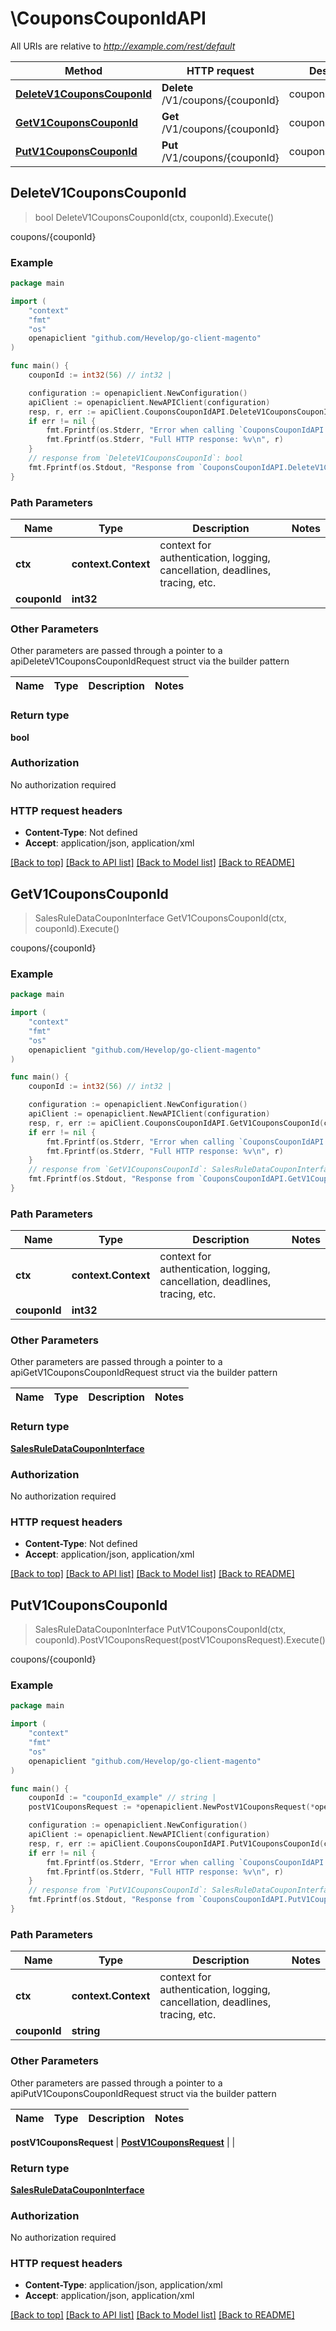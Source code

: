 # \CouponsCouponIdAPI

All URIs are relative to *http://example.com/rest/default*

Method | HTTP request | Description
------------- | ------------- | -------------
[**DeleteV1CouponsCouponId**](CouponsCouponIdAPI.md#DeleteV1CouponsCouponId) | **Delete** /V1/coupons/{couponId} | coupons/{couponId}
[**GetV1CouponsCouponId**](CouponsCouponIdAPI.md#GetV1CouponsCouponId) | **Get** /V1/coupons/{couponId} | coupons/{couponId}
[**PutV1CouponsCouponId**](CouponsCouponIdAPI.md#PutV1CouponsCouponId) | **Put** /V1/coupons/{couponId} | coupons/{couponId}



## DeleteV1CouponsCouponId

> bool DeleteV1CouponsCouponId(ctx, couponId).Execute()

coupons/{couponId}



### Example

```go
package main

import (
	"context"
	"fmt"
	"os"
	openapiclient "github.com/Hevelop/go-client-magento"
)

func main() {
	couponId := int32(56) // int32 | 

	configuration := openapiclient.NewConfiguration()
	apiClient := openapiclient.NewAPIClient(configuration)
	resp, r, err := apiClient.CouponsCouponIdAPI.DeleteV1CouponsCouponId(context.Background(), couponId).Execute()
	if err != nil {
		fmt.Fprintf(os.Stderr, "Error when calling `CouponsCouponIdAPI.DeleteV1CouponsCouponId``: %v\n", err)
		fmt.Fprintf(os.Stderr, "Full HTTP response: %v\n", r)
	}
	// response from `DeleteV1CouponsCouponId`: bool
	fmt.Fprintf(os.Stdout, "Response from `CouponsCouponIdAPI.DeleteV1CouponsCouponId`: %v\n", resp)
}
```

### Path Parameters


Name | Type | Description  | Notes
------------- | ------------- | ------------- | -------------
**ctx** | **context.Context** | context for authentication, logging, cancellation, deadlines, tracing, etc.
**couponId** | **int32** |  | 

### Other Parameters

Other parameters are passed through a pointer to a apiDeleteV1CouponsCouponIdRequest struct via the builder pattern


Name | Type | Description  | Notes
------------- | ------------- | ------------- | -------------


### Return type

**bool**

### Authorization

No authorization required

### HTTP request headers

- **Content-Type**: Not defined
- **Accept**: application/json, application/xml

[[Back to top]](#) [[Back to API list]](../README.md#documentation-for-api-endpoints)
[[Back to Model list]](../README.md#documentation-for-models)
[[Back to README]](../README.md)


## GetV1CouponsCouponId

> SalesRuleDataCouponInterface GetV1CouponsCouponId(ctx, couponId).Execute()

coupons/{couponId}



### Example

```go
package main

import (
	"context"
	"fmt"
	"os"
	openapiclient "github.com/Hevelop/go-client-magento"
)

func main() {
	couponId := int32(56) // int32 | 

	configuration := openapiclient.NewConfiguration()
	apiClient := openapiclient.NewAPIClient(configuration)
	resp, r, err := apiClient.CouponsCouponIdAPI.GetV1CouponsCouponId(context.Background(), couponId).Execute()
	if err != nil {
		fmt.Fprintf(os.Stderr, "Error when calling `CouponsCouponIdAPI.GetV1CouponsCouponId``: %v\n", err)
		fmt.Fprintf(os.Stderr, "Full HTTP response: %v\n", r)
	}
	// response from `GetV1CouponsCouponId`: SalesRuleDataCouponInterface
	fmt.Fprintf(os.Stdout, "Response from `CouponsCouponIdAPI.GetV1CouponsCouponId`: %v\n", resp)
}
```

### Path Parameters


Name | Type | Description  | Notes
------------- | ------------- | ------------- | -------------
**ctx** | **context.Context** | context for authentication, logging, cancellation, deadlines, tracing, etc.
**couponId** | **int32** |  | 

### Other Parameters

Other parameters are passed through a pointer to a apiGetV1CouponsCouponIdRequest struct via the builder pattern


Name | Type | Description  | Notes
------------- | ------------- | ------------- | -------------


### Return type

[**SalesRuleDataCouponInterface**](SalesRuleDataCouponInterface.md)

### Authorization

No authorization required

### HTTP request headers

- **Content-Type**: Not defined
- **Accept**: application/json, application/xml

[[Back to top]](#) [[Back to API list]](../README.md#documentation-for-api-endpoints)
[[Back to Model list]](../README.md#documentation-for-models)
[[Back to README]](../README.md)


## PutV1CouponsCouponId

> SalesRuleDataCouponInterface PutV1CouponsCouponId(ctx, couponId).PostV1CouponsRequest(postV1CouponsRequest).Execute()

coupons/{couponId}



### Example

```go
package main

import (
	"context"
	"fmt"
	"os"
	openapiclient "github.com/Hevelop/go-client-magento"
)

func main() {
	couponId := "couponId_example" // string | 
	postV1CouponsRequest := *openapiclient.NewPostV1CouponsRequest(*openapiclient.NewSalesRuleDataCouponInterface(int32(123), int32(123), false)) // PostV1CouponsRequest |  (optional)

	configuration := openapiclient.NewConfiguration()
	apiClient := openapiclient.NewAPIClient(configuration)
	resp, r, err := apiClient.CouponsCouponIdAPI.PutV1CouponsCouponId(context.Background(), couponId).PostV1CouponsRequest(postV1CouponsRequest).Execute()
	if err != nil {
		fmt.Fprintf(os.Stderr, "Error when calling `CouponsCouponIdAPI.PutV1CouponsCouponId``: %v\n", err)
		fmt.Fprintf(os.Stderr, "Full HTTP response: %v\n", r)
	}
	// response from `PutV1CouponsCouponId`: SalesRuleDataCouponInterface
	fmt.Fprintf(os.Stdout, "Response from `CouponsCouponIdAPI.PutV1CouponsCouponId`: %v\n", resp)
}
```

### Path Parameters


Name | Type | Description  | Notes
------------- | ------------- | ------------- | -------------
**ctx** | **context.Context** | context for authentication, logging, cancellation, deadlines, tracing, etc.
**couponId** | **string** |  | 

### Other Parameters

Other parameters are passed through a pointer to a apiPutV1CouponsCouponIdRequest struct via the builder pattern


Name | Type | Description  | Notes
------------- | ------------- | ------------- | -------------

 **postV1CouponsRequest** | [**PostV1CouponsRequest**](PostV1CouponsRequest.md) |  | 

### Return type

[**SalesRuleDataCouponInterface**](SalesRuleDataCouponInterface.md)

### Authorization

No authorization required

### HTTP request headers

- **Content-Type**: application/json, application/xml
- **Accept**: application/json, application/xml

[[Back to top]](#) [[Back to API list]](../README.md#documentation-for-api-endpoints)
[[Back to Model list]](../README.md#documentation-for-models)
[[Back to README]](../README.md)

